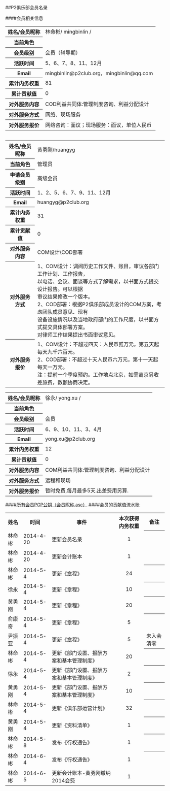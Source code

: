 ##P2俱乐部会员名录

####会员相关信息
<table>
<tr><th>姓名/会员昵称</th><td>林命彬/ mingbinlin /</td></tr>
<tr><th>当前角色</th><td></td></tr>
<tr><th>会员级别</th><td>会员（辅导期）</td></tr>
<tr><th>活跃时间</th><td>5、6、7、8、11、12月</td></tr>
<tr><th>Email</th><td>mingbinlin@p2club.org，mingbinlin@qq.com</td></tr>
<tr><th>累计内务权重</th><td>81</td></tr>
<tr><th>累计贡献值</th><td>0</td></tr>
<tr><th>对外服务内容</th><td>COD利益共同体:管理制度咨询、利益分配设计</td></tr>
<tr><th>对外服务方式</th><td>网络、现场服务</td></tr>
<tr><th>对外服务报价</th><td>网络咨询：面议；现场服务：面议，单位人民币</td></tr>
<table>

<table>
<tr><th>姓名/会员昵称</th><td>黄勇刚/huangyg</td></tr>
<tr><th>当前角色</th><td>管理员</td></tr>
<tr><th>申请会员级别</th><td>高级会员</td></tr>
<tr><th>活跃时间</th><td>1、2、5、6、7、9、11、12月</td></tr>
<tr><th>Email</th><td>huangyg@p2club.org</td></tr>
<tr><th>累计内务权重</th><td>31</td></tr>
<tr><th>累计贡献值</th><td>0</td></tr>
<tr><th>对外服务内容</th><td>COM设计\COD部署</td></tr>
<tr><th>对外服务方式</th><td>1、COM设计：调阅历史工作文件、账目，审议各部门工作计划、工作报告，<br>以电话、会议、面谈等方式了解需求，以书面方式提交设计报告。可以根据<br>审议结果修改一个版本。<br>2、COD部署：根据P2俱乐部成员设计的COM方案，考虑团队成员意见、现有<br>设备设施情况以及当地政府部门的工作尺度，以书面方式提交具体部署方案。<br>对律师工作结果提出书面审议意见。</td></tr>
<tr><th>对外服务报价</th><td>1、COM设计：不超过四天：人民币贰万元，第五天起每天九千六百元。<br>2、COD部署：不超过十天人民币六万元，第十一天起每天一万元。<br>注：提前一个季度预约。工作地点北京，如需离京另收差旅费，数额协商决定。</td></tr>
</table>

<table>
<tr><th>姓名/会员昵称</th><td>徐永/ yong.xu /</td></tr>
<tr><th>当前角色</th><td></td></tr>
<tr><th>会员级别</th><td>会员</td></tr>
<tr><th>活跃时间</th><td>6、9、10、11、3、4月</td></tr>
<tr><th>Email</th><td>yong.xu@p2club.org‍</td></tr>
<tr><th>累计内务权重</th><td>12</td></tr>
<tr><th>累计贡献值</th><td>0</td></tr>
<tr><th>对外服务内容</th><td>COM利益共同体:管理制度咨询、利益分配设计</td></tr>
<tr><th>对外服务方式</th><td>远程和现场</td></tr>
<tr><th>对外服务报价</th><td>暂时免费,每月最多5天.出差费用另算.</td></tr>
</table>


####[所有会员PGP公钥（会员昵称.asc）](https://github.com/P2Club/P2Club/tree/master/Log/Member-Key)
####会员的贡献值流水账
<table>
<tr><th>姓名</th><th>时间</th><th>事件</th><th>本次获得内务权重</th><th>备注</th></tr>
<tr><td>林命彬</td><td>2014-4-20</td><td>更新会员名录</td><td><center>1</center></td><th></th></tr>
<tr><td>林命彬</td><td>2014-4-20</td><td>更新会计账本</td><td><center>1</center></td><td></td></tr>
<tr><td>林命彬</td><td>2014-5-4</td><td>更新《章程》</td><td><center>24</center></td><th></th></tr>
<tr><td>徐永</td><td>2014-5-4</td><td>更新《章程》</td><td><center>10</center></td><th></th></tr>
<tr><td>黄勇刚</td><td>2014-5-4</td><td>更新《章程》</td><td><center>20</center></td><th></th></tr>
<tr><td>俞康奇</td><td>2014-5-4</td><td>更新《章程》</td><td><center>5</center></td><th></th></tr>
<tr><td>尹振亚</td><td>2014-5-4</td><td>更新《章程》</td><td><center>5</center></td><td>未入会清零</td></tr>
<tr><td>林命彬</td><td>2014-5-4</td><td>更新《部门设置、报酬方案和基本管理制度》</td><td><center>20</center></td><th></th></tr>
<tr><td>徐永</td><td>2014-5-4</td><td>更新《部门设置、报酬方案和基本管理制度》</td><td><center>2</center></td><th></th></tr>
<tr><td>黄勇刚</td><td>2014-5-4</td><td>更新《部门设置、报酬方案和基本管理制度》</td><td><center>10</center></td><th></th></tr>
<tr><td>林命彬</td><td>2014-5-4</td><td>更新《俱乐部运营计划》</td><td><center>32</center></td><th></th></tr>
<tr><td>黄勇刚</td><td>2014-5-4</td><td>更新《资料清单》</td><td><center>1</center></td><th></th></tr>
<tr><td>林命彬</td><td>2014-5-8</td><td>发布《行权通告》</td><td><center>1</center></td><th></th></tr>
<tr><td>林命彬</td><td>2014-6-4</td><td>发布《行权通告》</td><td><center>1</center></td><th></th></tr>
<tr><td>林命彬</td><td>2014-6-5</td><td>更新会计账本-黄勇刚缴纳2014会费</td><td><center>1</center></td><td></td></tr>
</table>

